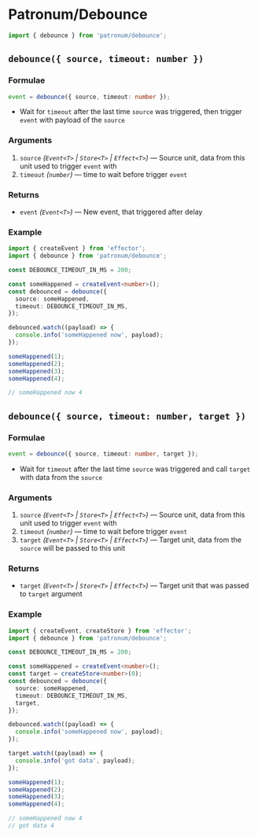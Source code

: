 # Patronum/Debounce

```ts
import { debounce } from 'patronum/debounce';
```

## `debounce({ source, timeout: number })`

### Formulae

```ts
event = debounce({ source, timeout: number });
```

- Wait for `timeout` after the last time `source` was triggered, then trigger `event` with payload of the `source`

### Arguments

1. `source` _(`Event<T>` | `Store<T>` | `Effect<T>`)_ — Source unit, data from this unit used to trigger `event` with
1. `timeout` _(`number`)_ — time to wait before trigger `event`

### Returns

- `event` _(`Event<T>`)_ — New event, that triggered after delay

### Example

```ts
import { createEvent } from 'effector';
import { debounce } from 'patronum/debounce';

const DEBOUNCE_TIMEOUT_IN_MS = 200;

const someHappened = createEvent<number>();
const debounced = debounce({
  source: someHappened,
  timeout: DEBOUNCE_TIMEOUT_IN_MS,
});

debounced.watch((payload) => {
  console.info('someHappened now', payload);
});

someHappened(1);
someHappened(2);
someHappened(3);
someHappened(4);

// someHappened now 4
```

## `debounce({ source, timeout: number, target })`

### Formulae

```ts
event = debounce({ source, timeout: number, target });
```

- Wait for `timeout` after the last time `source` was triggered and call `target` with data from the `source`

### Arguments

1. `source` _(`Event<T>` | `Store<T>` | `Effect<T>`)_ — Source unit, data from this unit used to trigger `event` with
1. `timeout` _(`number`)_ — time to wait before trigger `event`
1. `target` _(`Event<T>` | `Store<T>` | `Effect<T>`)_ — Target unit, data from the `source` will be passed to this unit

### Returns

- `target` _(`Event<T>` | `Store<T>` | `Effect<T>`)_ — Target unit that was passed to `target` argument

### Example

```ts
import { createEvent, createStore } from 'effector';
import { debounce } from 'patronum/debounce';

const DEBOUNCE_TIMEOUT_IN_MS = 200;

const someHappened = createEvent<number>();
const target = createStore<number>(0);
const debounced = debounce({
  source: someHappened,
  timeout: DEBOUNCE_TIMEOUT_IN_MS,
  target,
});

debounced.watch((payload) => {
  console.info('someHappened now', payload);
});

target.watch((payload) => {
  console.info('got data', payload);
});

someHappened(1);
someHappened(2);
someHappened(3);
someHappened(4);

// someHappened now 4
// got data 4
```
